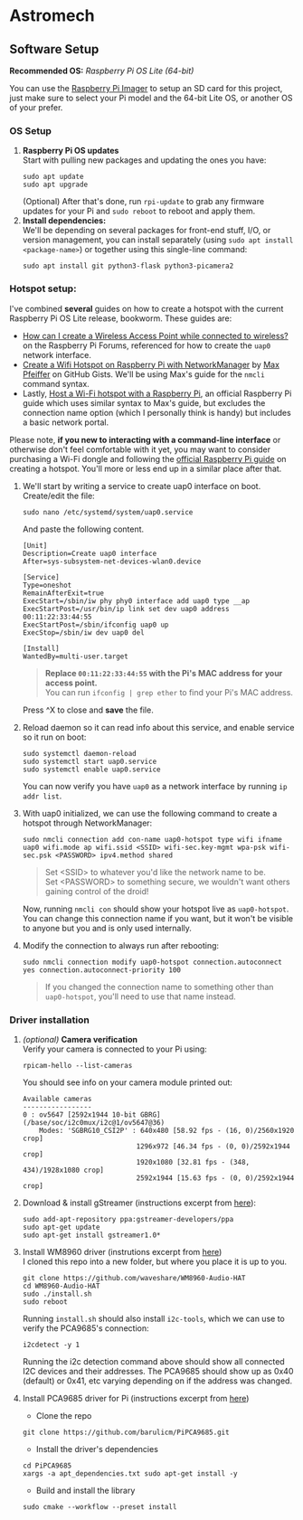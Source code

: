 # Astromech

## Software Setup

**Recommended OS:** *Raspberry Pi OS Lite (64-bit)*

You can use the [Raspberry Pi Imager](https://www.raspberrypi.com/software/) to setup an SD card for this project, just make sure to select your Pi model and the 64-bit Lite OS, or another OS of your prefer.

### OS Setup

1. **Raspberry Pi OS updates**  
    Start with pulling new packages and updating the ones you have:
    ```
    sudo apt update
    sudo apt upgrade
    ```
    (Optional) After that's done, run `rpi-update` to grab any firmware updates for your Pi and `sudo reboot` to reboot and apply them.
2. **Install dependencies:**  
    We'll be depending on several packages for front-end stuff, I/O, or version management, you can install separately (using `sudo apt install <package-name>`) or together using this single-line command:
    ```
    sudo apt install git python3-flask python3-picamera2
    ```
### Hotspot setup:
I've combined **several** guides on how to create a hotspot with the current Raspberry Pi OS Lite release, bookworm. These guides are:
- [How can I create a Wireless Access Point while connected to wireless?](https://forums.raspberrypi.com/viewtopic.php?t=354591&sid=1b6020fedecc19f4e9029d7f0c3f6169) on the Raspberry Pi Forums, referenced for how to create the `uap0` network interface.
- [Create a Wifi Hotspot on Raspberry Pi with NetworkManager](https://gist.github.com/max-pfeiffer/9e8e76d190698cc8381b75399c1ded1d) by [Max Pfeiffer](https://gist.github.com/max-pfeiffer) on GitHub Gists. We'll be using Max's guide for the `nmcli` command syntax.
- Lastly, [Host a Wi-Fi hotspot with a Raspberry Pi](https://www.raspberrypi.com/tutorials/host-a-hotel-wifi-hotspot/), an official Raspberry Pi guide which uses similar syntax to Max's guide, but excludes the connection name option (which I personally think is handy) but includes a basic network portal.  

Please note, **if you new to interacting with a command-line interface** or otherwise don't feel comfortable with it yet, you may want to consider purchasing a Wi-Fi dongle and following the [official Raspberry Pi guide](https://www.raspberrypi.com/tutorials/host-a-hotel-wifi-hotspot/) on creating a hotspot. You'll more or less end up in a similar place after that.

1. We'll start by writing a service to create uap0 interface on boot. Create/edit the file: 
    ```
    sudo nano /etc/systemd/system/uap0.service
    ```
    And paste the following content.
    ```
    [Unit]
    Description=Create uap0 interface
    After=sys-subsystem-net-devices-wlan0.device

    [Service]
    Type=oneshot
    RemainAfterExit=true
    ExecStart=/sbin/iw phy phy0 interface add uap0 type __ap
    ExecStartPost=/usr/bin/ip link set dev uap0 address 00:11:22:33:44:55
    ExecStartPost=/sbin/ifconfig uap0 up
    ExecStop=/sbin/iw dev uap0 del

    [Install]
    WantedBy=multi-user.target
    ```
    > __Replace `00:11:22:33:44:55` with the Pi's MAC address for your access point.__  
    > You can run `ifconfig | grep ether` to find your Pi's MAC address.

    Press ^X to close and **save** the file.

2. Reload daemon so it can read info about this service, and enable service so it run on boot:
    ```
    sudo systemctl daemon-reload
    sudo systemctl start uap0.service
    sudo systemctl enable uap0.service
    ```
    You can now verify you have `uap0` as a network interface by running `ip addr list`.

3. With uap0 initialized, we can use the following command to create a hotspot through NetworkManager:
    ```
    sudo nmcli connection add con-name uap0-hotspot type wifi ifname uap0 wifi.mode ap wifi.ssid <SSID> wifi-sec.key-mgmt wpa-psk wifi-sec.psk <PASSWORD> ipv4.method shared
    ```
    > Set \<SSID> to whatever you'd like the network name to be.  
    > Set \<PASSWORD> to something secure, we wouldn't want others gaining control of the droid!

    Now, running `nmcli con` should show your hotspot live as `uap0-hotspot`. You can change this connection name if you want, but it won't be visible to anyone but you and is only used internally.

4. Modify the connection to always run after rebooting:
    ```
    sudo nmcli connection modify uap0-hotspot connection.autoconnect yes connection.autoconnect-priority 100
    ```
    > If you changed the connection name to something other than `uap0-hotspot`, you'll need to use that name instead.


### Driver installation

1. *(optional)* **Camera verification**  
    Verify your camera is connected to your Pi using:
    ```
    rpicam-hello --list-cameras
    ```
    You should see info on your camera module printed out:
    ```
    Available cameras
    -----------------
    0 : ov5647 [2592x1944 10-bit GBRG] (/base/soc/i2c0mux/i2c@1/ov5647@36)
        Modes: 'SGBRG10_CSI2P' : 640x480 [58.92 fps - (16, 0)/2560x1920 crop]
                                1296x972 [46.34 fps - (0, 0)/2592x1944 crop]
                                1920x1080 [32.81 fps - (348, 434)/1928x1080 crop]
                                2592x1944 [15.63 fps - (0, 0)/2592x1944 crop]
    ```

4. Download & install gStreamer (instructions excerpt from [here](https://platypus-boats.readthedocs.io/en/latest/source/rpi/video/video-streaming-gstreamer.html#getting-gstreamer)):
    ```
    sudo add-apt-repository ppa:gstreamer-developers/ppa
    sudo apt-get update
    sudo apt-get install gstreamer1.0*
    ```

3. Install WM8960 driver (instrutions excerpt from [here](https://github.com/waveshareteam/WM8960-Audio-HAT))  
  I cloned this repo into a new folder, but where you place it is up to you.
    ```
    git clone https://github.com/waveshare/WM8960-Audio-HAT
    cd WM8960-Audio-HAT
    sudo ./install.sh
    sudo reboot
    ```
    Running `install.sh` should also install `i2c-tools`, which we can use to verify the PCA9685's connection:
    ```
    i2cdetect -y 1
    ```
    Running the i2c detection command above should show all connected I2C devices and their addresses. The PCA9685 should show up as 0x40 (default) or 0x41, etc varying depending on if the address was changed.
  4. Install PCA9685 driver for Pi (instructions excerpt from [here](https://github.com/barulicm/PiPCA9685/blob/main/README.md))
      - Clone the repo
      ```
      git clone https://github.com/barulicm/PiPCA9685.git
      ```
      - Install the driver's dependencies
      ```
      cd PiPCA9685
      xargs -a apt_dependencies.txt sudo apt-get install -y
      ```
      - Build and install the library
      ```
      sudo cmake --workflow --preset install
      ```
